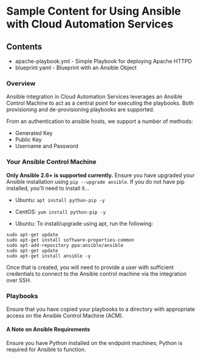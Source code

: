 # Sample Content for Using Ansible with Cloud Automation Services 

## Contents 

* apache-playbook.yml - Simple Playbook for deploying Apache HTTPD
* blueprint.yaml - Blueprint with an Ansible Object

### Overview

Ansible integration in Cloud Automation Services leverages an Ansible Control Machine to act as a central point for executing the playbooks. Both provisioning and de-provisioning playbooks are supported.

From an authentication to ansible hosts, we support a number of  methods:

* Generated Key
* Public Key
* Username and Password


### Your Ansible Control Machine

**Only Ansible 2.6+ is supported currently.** Ensure you have upgraded your Ansible installation using ``` pip --upgrade ansible ```. If you do not have pip installed, you'll need to install it...

* Ubuntu: ``` apt install python-pip -y ```
* CentOS: ``` yum install python-pip -y ```

* Ubuntu: To install/upgrade using apt, run the following:

```
sudo apt-get update
sudo apt-get install software-properties-common
sudo apt-add-repository ppa:ansible/ansible
sudo apt-get update
sudo apt-get install ansible -y
```

Once that is created, you will need to provide a user with sufficient credentials to connect to the Ansible control machine via the integration over SSH.

### Playbooks

Ensure that you have copied your playbooks to a directory with appropriate access on the Ansible Control Machine (ACM). 

#### A Note on Ansible Requirements

Ensure you have Python installed on the endpoint machines; Python is required for Ansible to function.
